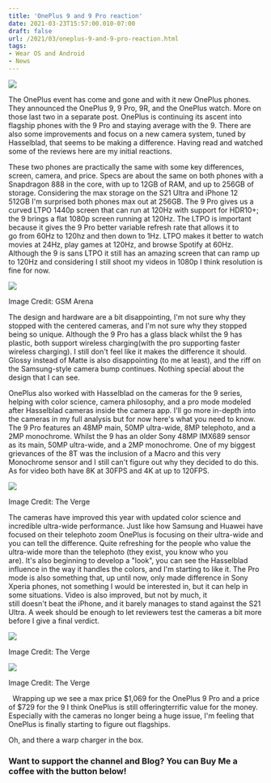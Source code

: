 ```yaml
---
title: 'OnePlus 9 and 9 Pro reaction'
date: 2021-03-23T15:57:00.010-07:00
draft: false
url: /2021/03/oneplus-9-and-9-pro-reaction.html
tags: 
- Wear OS and Android
- News
---
```


[![](https://1.bp.blogspot.com/-7a9XabpZpaM/YFo4ypaGTwI/AAAAAAAANn8/al3lIIJyW_EB_M8saONnh41md-2R0dHEwCNcBGAsYHQ/s320/th.png)](https://1.bp.blogspot.com/-7a9XabpZpaM/YFo4ypaGTwI/AAAAAAAANn8/al3lIIJyW_EB_M8saONnh41md-2R0dHEwCNcBGAsYHQ/s410/th.png)

  

The OnePlus event has come and gone and with it new OnePlus phones. They announced the OnePlus 9, 9 Pro, 9R, and the OnePlus watch. More on those last two in a separate post. OnePlus is continuing its ascent into flagship phones with the 9 Pro and staying average with the 9. There are also some improvements and focus on a new camera system, tuned by Hasselblad, that seems to be making a difference. Having read and watched some of the reviews here are my initial reactions. 

  

These two phones are practically the same with some key differences, screen, camera, and price. Specs are about the same on both phones with a Snapdragon 888 in the core, with up to 12GB of RAM, and up to 256GB of storage. Considering the max storage on the S21 Ultra and iPhone 12 512GB I'm surprised both phones max out at 256GB. The 9 Pro gives us a curved LTPO 1440p screen that can run at 120Hz with support for HDR10+; the 9 brings a flat 1080p screen running at 120Hz. The LTPO is important because it gives the 9 Pro better variable refresh rate that allows it to go from 60Hz to 120hz and then down to 1Hz. LTPO makes it better to watch movies at 24Hz, play games at 120Hz, and browse Spotify at 60Hz. Although the 9 is sans LTPO it still has an amazing screen that can ramp up to 120Hz and considering I still shoot my videos in 1080p I think resolution is fine for now. 

  

  

[![](https://lh3.googleusercontent.com/-5zgsJj2mVBA/YFpxlHQLx8I/AAAAAAAANoQ/13GTkiVgyBM4aBlwPj1cIp_yz4-TUPZMwCNcBGAsYHQ/w640-h442/image.png)](https://lh3.googleusercontent.com/-5zgsJj2mVBA/YFpxlHQLx8I/AAAAAAAANoQ/13GTkiVgyBM4aBlwPj1cIp_yz4-TUPZMwCNcBGAsYHQ/image.png)

Image Credit: GSM Arena

  

  

The design and hardware are a bit disappointing, I'm not sure why they stopped with the centered cameras, and I'm not sure why they stopped being so unique. Although the 9 Pro has a glass black whilst the 9 has plastic, both support wireless charging(with the pro supporting faster wireless charging). I still don't feel like it makes the difference it should. Glossy instead of Matte is also disappointing (to me at least), and the riff on the Samsung-style camera bump continues. Nothing special about the design that I can see.

  

OnePlus also worked with Hasselblad on the cameras for the 9 series, helping with color science, camera philosophy, and a pro mode modeled after Hasselblad cameras inside the camera app. I'll go more in-depth into the cameras in my full analysis but for now here's what you need to know. The 9 Pro features an 48MP main, 50MP ultra-wide, 8MP telephoto, and a 2MP monochrome. Whilst the 9 has an older Sony 48MP IMX689 sensor as its main, 50MP ultra-wide, and a 2MP monochrome. One of my biggest grievances of the 8T was the inclusion of a Macro and this very Monochrome sensor and I still can't figure out why they decided to do this. As for video both have 8K at 30FPS and 4K at up to 120FPS. 

[![](https://lh3.googleusercontent.com/-9fPG4uC0UJQ/YFpx38TJNaI/AAAAAAAANog/bsI6WByeVa4JOtEkmVlQaXibuWu1QvXCACNcBGAsYHQ/w640-h426/image.png)](https://lh3.googleusercontent.com/-9fPG4uC0UJQ/YFpx38TJNaI/AAAAAAAANog/bsI6WByeVa4JOtEkmVlQaXibuWu1QvXCACNcBGAsYHQ/image.png)

Image Credit: The Verge

  
  

The cameras have improved this year with updated color science and incredible ultra-wide performance. Just like how Samsung and Huawei have focused on their telephoto zoom OnePlus is focusing on their ultra-wide and you can tell the difference. Quite refreshing for the people who value the ultra-wide more than the telephoto (they exist, you know who you are). It's also beginning to develop a "look", you can see the Hasselblad influence in the way it handles the colors, and I'm starting to like it. The Pro mode is also something that, up until now, only made difference in Sony Xperia phones, not something I would be interested in, but it can help in some situations. Video is also improved, but not by much, it still doesn't beat the iPhone, and it barely manages to stand against the S21 Ultra. A week should be enough to let reviewers test the cameras a bit more before I give a final verdict. 

[![](https://lh3.googleusercontent.com/-e_kRwdgJJ3k/YFpyQJb4zrI/AAAAAAAANos/gX7BPFWktKkhYBHWZwkzQ5XSiixRB-8OgCNcBGAsYHQ/w640-h426/image.png)](https://lh3.googleusercontent.com/-e_kRwdgJJ3k/YFpyQJb4zrI/AAAAAAAANos/gX7BPFWktKkhYBHWZwkzQ5XSiixRB-8OgCNcBGAsYHQ/image.png)

Image Credit: The Verge

[![](https://lh3.googleusercontent.com/-YRGa7jlmSgU/YFpyBotRf1I/AAAAAAAANok/0f2RwtbErGAqpjBFlt_SxSHk5SMyR_8gQCNcBGAsYHQ/w640-h426/image.png)](https://lh3.googleusercontent.com/-YRGa7jlmSgU/YFpyBotRf1I/AAAAAAAANok/0f2RwtbErGAqpjBFlt_SxSHk5SMyR_8gQCNcBGAsYHQ/image.png)

Image Credit: The Verge  
  

  
  

  Wrapping up we see a max price $1,069 for the OnePlus 9 Pro and a price of $729 for the 9 I think OnePlus is still offeringterrific value for the money. Especially with the cameras no longer being a huge issue, I'm feeling that OnePlus is finally starting to figure out flagships. 

  

Oh, and there a warp charger in the box.

### Want to support the channel and Blog? You can Buy Me a coffee with the button below!